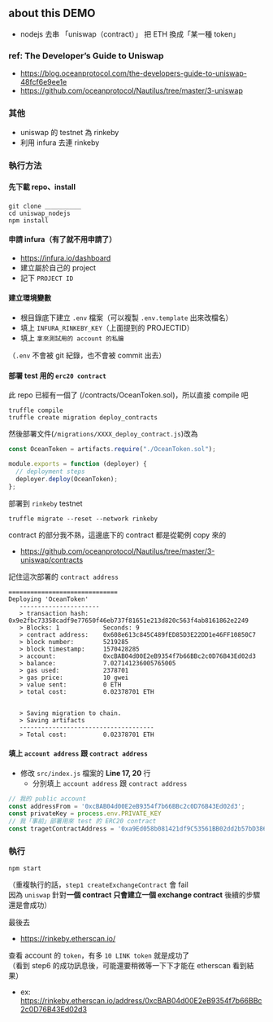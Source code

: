 ## about this DEMO
- nodejs 去串 「uniswap（contract）」 把 ETH 換成「某一種 token」

### ref: The Developer’s Guide to Uniswap
- https://blog.oceanprotocol.com/the-developers-guide-to-uniswap-48fcf6e9ee1e
- https://github.com/oceanprotocol/Nautilus/tree/master/3-uniswap

### 其他
- uniswap 的 testnet 為 rinkeby
- 利用 infura 去連 rinkeby

### 執行方法
#### 先下載 repo、install  
```
git clone ＿＿＿＿＿＿
cd uniswap_nodejs
npm install
```

#### 申請 infura（有了就不用申請了）
- https://infura.io/dashboard
- 建立屬於自己的 project
- 記下 `PROJECT ID`

#### 建立環境變數 
- 根目錄底下建立 `.env` 檔案（可以複製 `.env.template` 出來改檔名）
- 填上 `INFURA_RINKEBY_KEY`（上面提到的 PROJECTID）
- 填上 `拿來測試用的 account 的私鑰`  

（`.env` 不會被 git 紀錄，也不會被 commit 出去）

#### 部署 test 用的 `erc20 contract`
此 repo 已經有一個了 (/contracts/OceanToken.sol)，所以直接 compile 吧  
```
truffle compile
truffle create migration deploy_contracts
```

然後部署文件(`/migrations/XXXX_deploy_contract.js`)改為
```js
const OceanToken = artifacts.require("./OceanToken.sol");

module.exports = function (deployer) {
  // deployment steps
  deployer.deploy(OceanToken);
};
```

部署到 `rinkeby` testnet
```
truffle migrate --reset --network rinkeby
```

contract 的部分我不熟，這邊底下的 contract 都是從範例 copy 來的
- https://github.com/oceanprotocol/Nautilus/tree/master/3-uniswap/contracts


記住這次部署的 `contract address`
```
==============================
Deploying 'OceanToken'
   ----------------------
   > transaction hash:    0x9e2fbc73358cadf9e77650f46eb737f81651e213d820c563f4ab8161862e2249
   > Blocks: 1            Seconds: 9
   > contract address:    0x608e613c845C489fED85D3E22DD1e46FF10850C7
   > block number:        5219285
   > block timestamp:     1570428285
   > account:             0xcBAB04d00E2eB9354f7b66BBc2c0D76B43Ed02d3
   > balance:             7.027141236005765005
   > gas used:            2378701
   > gas price:           10 gwei
   > value sent:          0 ETH
   > total cost:          0.02378701 ETH


   > Saving migration to chain.
   > Saving artifacts
   -------------------------------------
   > Total cost:          0.02378701 ETH
```

#### 填上 `account address` 跟 `contract address`
- 修改 `src/index.js` 檔案的 **Line 17, 20** 行
  - 分別填上 `account address` 跟 `contract address`

```js
// 我的 public account
const addressFrom = '0xcBAB04d00E2eB9354f7b66BBc2c0D76B43Ed02d3';
const privateKey = process.env.PRIVATE_KEY
// 我「事前」部署用來 test 的 ERC20 contract
const tragetContractAddress = '0xa9Ed058b081421df9C53561BB02dd2b57bD386F5'
```

### 執行
```
npm start
```


（重複執行的話，`step1 createExchangeContract` 會 fail  
因為 `uniswap` 針對**一個 contract 只會建立一個 exchange contract**
後續的步驟還是會成功）  

最後去
- https://rinkeby.etherscan.io/

查看 account 的 `token`，有多 `10 LINK token` 就是成功了  
（看到 step6 的成功訊息後，可能還要稍微等一下下才能在 etherscan 看到結果）  
- ex: https://rinkeby.etherscan.io/address/0xcBAB04d00E2eB9354f7b66BBc2c0D76B43Ed02d3